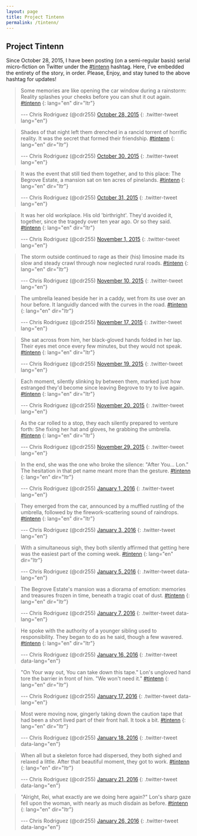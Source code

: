 ```yaml
---
layout: page
title: Project Tintenn
permalink: /tintenn/
---
```


## Project Tintenn

Since October 28, 2015, I have been posting (on a semi-regular basis)
serial micro-fiction on Twitter under the [#tintenn][1] hashtag. Here,
I've embedded the entirety of the story, in order. Please, Enjoy, and
stay tuned to the above hashtag for updates!

> Some memories are like opening the car window during a rainstorm:
> Reality splashes your cheeks before you can shut it out again.
> [#tintenn][2]
> {: lang="en" dir="ltr"}
> 
> --- Chris Rodriguez (@cdr255) [October 28, 2015][3]
{: .twitter-tweet lang="en"}

> Shades of that night left them drenched in a rancid torrent of
> horrific reality. It was the secret that formed their friendship.
> [#tintenn][2]
> {: lang="en" dir="ltr"}
> 
> --- Chris Rodriguez (@cdr255) [October 30, 2015][4]
{: .twitter-tweet lang="en"}

> It was the event that still tied them together, and to this place: The
> Begrove Estate, a mansion sat on ten acres of pinelands. [#tintenn][2]
> {: lang="en" dir="ltr"}
> 
> --- Chris Rodriguez (@cdr255) [October 31, 2015][5]
{: .twitter-tweet lang="en"}

> It was her old workplace. His old 'birthright'. They'd avoided it,
> together, since the tragedy over ten year ago. Or so they said.
> [#tintenn][2]
> {: lang="en" dir="ltr"}
> 
> --- Chris Rodriguez (@cdr255) [November 1, 2015][6]
{: .twitter-tweet lang="en"}

> The storm outside continued to rage as their (his) limosine made its
> slow and steady crawl through now neglected rural roads. [#tintenn][2]
> {: lang="en" dir="ltr"}
> 
> --- Chris Rodriguez (@cdr255) [November 10, 2015][7]
{: .twitter-tweet lang="en"}

> The umbrella leaned beside her in a caddy, wet from its use over an
> hour before. It languidly danced with the curves in the road.
> [#tintenn][2]
> {: lang="en" dir="ltr"}
> 
> --- Chris Rodriguez (@cdr255) [November 17, 2015][8]
{: .twitter-tweet lang="en"}

> She sat across from him, her black-gloved hands folded in her lap.
> Their eyes met once every few minutes, but they would not speak.
> [#tintenn][2]
> {: lang="en" dir="ltr"}
> 
> --- Chris Rodriguez (@cdr255) [November 19, 2015][9]
{: .twitter-tweet lang="en"}

> Each moment, silently slinking by between them, marked just how
> estranged they'd become since leaving Begrove to try to live again.
> [#tintenn][2]
> {: lang="en" dir="ltr"}
> 
> --- Chris Rodriguez (@cdr255) [November 20, 2015][10]
{: .twitter-tweet lang="en"}

> As the car rolled to a stop, they each silently prepared to venture
> forth: She fixing her hat and gloves, he grabbing the umbrella.
> [#tintenn][2]
> {: lang="en" dir="ltr"}
> 
> --- Chris Rodriguez (@cdr255) [November 29, 2015][11]
{: .twitter-tweet lang="en"}

> In the end, she was the one who broke the silence: "After You... Lon."
> The hesitation in that pet name meant more than the gesture.
> [#tintenn][2]
> {: lang="en" dir="ltr"}
> 
> --- Chris Rodriguez (@cdr255) [January 1, 2016][12]
{: .twitter-tweet lang="en"}

> They emerged from the car, announced by a muffled rustling of the
> umbrella, followed by the firework-scattering sound of raindrops.
> [#tintenn][2]
> {: lang="en" dir="ltr"}
> 
> --- Chris Rodriguez (@cdr255) [January 3, 2016][13]
{: .twitter-tweet lang="en"}

> With a simultaneous sigh, they both silently affirmed that getting
> here was the easiest part of the coming week. [#tintenn][2]
> {: lang="en" dir="ltr"}
> 
> --- Chris Rodriguez (@cdr255) [January 5, 2016][14]
{: .twitter-tweet data-lang="en"}

> The Begrove Estate's mansion was a diorama of emotion: memories and
> treasures frozen in time, beneath a tragic coat of dust. [#tintenn][2]
> {: lang="en" dir="ltr"}
> 
> --- Chris Rodriguez (@cdr255) [January 7, 2016][15]
{: .twitter-tweet data-lang="en"}

> He spoke with the authority of a younger sibling used to
> responsibility. They began to do as he said, though a few wavered.
> [#tintenn][2]
> {: lang="en" dir="ltr"}
> 
> --- Chris Rodriguez (@cdr255) [January 16, 2016][16]
{: .twitter-tweet data-lang="en"}

> "On Your way out, You can take down this tape." Lon's ungloved hand
> tore the barrier in front of him. "We won't need it." [#tintenn][2]
> {: lang="en" dir="ltr"}
> 
> --- Chris Rodriguez (@cdr255) [January 17, 2016][17]
{: .twitter-tweet data-lang="en"}

> Most were moving now, gingerly taking down the caution tape that had
> been a short lived part of their front hall. It took a bit.
> [#tintenn][2]
> {: lang="en" dir="ltr"}
> 
> --- Chris Rodriguez (@cdr255) [January 18, 2016][18]
{: .twitter-tweet data-lang="en"}

> When all but a skeleton force had dispersed, they both sighed and
> relaxed a little. After that beautiful moment, they got to work.
> [#tintenn][2]
> {: lang="en" dir="ltr"}
> 
> --- Chris Rodriguez (@cdr255) [January 21, 2016][19]
{: .twitter-tweet data-lang="en"}

> "Alright, Rei, what exactly are we doing here again?" Lon's sharp gaze
> fell upon the woman, with nearly as much disdain as before.
> [#tintenn][2]
> {: lang="en" dir="ltr"}
> 
> --- Chris Rodriguez (@cdr255) [January 26, 2016][20]
{: .twitter-tweet data-lang="en"}

<script async="" src="//platform.twitter.com/widgets.js" charset="utf-8"></script>



[1]: https://twitter.com/search?q=%23tintenn&amp;src=typd
[2]: https://twitter.com/hashtag/tintenn?src=hash
[3]: https://twitter.com/cdr255/status/659463720268099584
[4]: https://twitter.com/cdr255/status/659887473527533568
[5]: https://twitter.com/cdr255/status/660246019754565633
[6]: https://twitter.com/cdr255/status/660608764396072961
[7]: https://twitter.com/cdr255/status/664204798267408385
[8]: https://twitter.com/cdr255/status/666609447838552064
[9]: https://twitter.com/cdr255/status/667145462550503425
[10]: https://twitter.com/cdr255/status/667507868153847808
[11]: https://twitter.com/cdr255/status/670840556042498049
[12]: https://twitter.com/cdr255/status/683053200371482625
[13]: https://twitter.com/cdr255/status/683506730643374080
[14]: https://twitter.com/cdr255/status/684454988815429632
[15]: https://twitter.com/cdr255/status/685184218771636225
[16]: https://twitter.com/cdr255/status/688280129986887681
[17]: https://twitter.com/cdr255/status/688517985913405445
[18]: https://twitter.com/cdr255/status/689193581874122752
[19]: https://twitter.com/cdr255/status/690006257609089024
[20]: https://twitter.com/cdr255/status/691835622915489792
